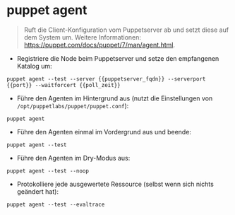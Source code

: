 # puppet agent

> Ruft die Client-Konfiguration vom Puppetserver ab und setzt diese auf dem System um.
> Weitere Informationen: <https://puppet.com/docs/puppet/7/man/agent.html>.

- Registriere die Node beim Puppetserver und setze den empfangenen Katalog um:

`puppet agent --test --server {{puppetserver_fqdn}} --serverport {{port}} --waitforcert {{poll_zeit}}`

- Führe den Agenten im Hintergrund aus (nutzt die Einstellungen von `/opt/puppetlabs/puppet/puppet.conf`):

`puppet agent`

- Führe den Agenten einmal im Vordergrund aus und beende:

`puppet agent --test`

- Führe den Agenten im Dry-Modus aus:

`puppet agent --test --noop`

- Protokolliere jede ausgewertete Ressource (selbst wenn sich nichts geändert hat):

`puppet agent --test --evaltrace`
